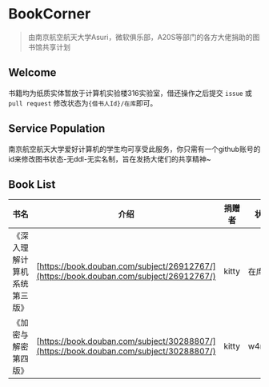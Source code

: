 # BookCorner

> 由南京航空航天大学Asuri，微软俱乐部，A20S等部门的各方大佬捐助的图书馆共享计划

## Welcome
书籍均为纸质实体暂放于计算机实验楼316实验室，借还操作之后提交 `issue` 或 `pull request` 修改状态为`{借书人Id}/在库`即可。
## Service Population
南京航空航天大学爱好计算机的学生均可享受此服务，你只需有一个github账号的id来修改图书状态-无ddl-无实名制，旨在发扬大佬们的共享精神~
## Book List
| 书名           | 介绍                      | 捐赠者                       |状态|
| -------------- | ------------------------ | ----------------------------- |---|
| 《深入理解计算机系统第三版》 | [https://book.douban.com/subject/26912767/](https://book.douban.com/subject/26912767/) | kitty |在库|
|《加密与解密第四版》 | [https://book.douban.com/subject/30288807/](https://book.douban.com/subject/30288807/) | kitty| w4rd3n|
